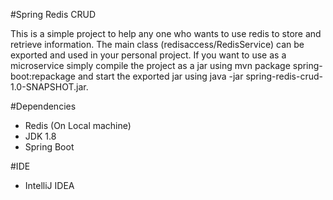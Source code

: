 #Spring Redis CRUD

This is a simple project to help any one who wants to use redis to store and retrieve information. The main class (redisaccess/RedisService) can be exported and used in your personal project.
If you want to use as a microservice simply compile the project as a jar using mvn package spring-boot:repackage and start the exported jar using java -jar spring-redis-crud-1.0-SNAPSHOT.jar.

#Dependencies
- Redis (On Local machine)
- JDK 1.8
- Spring Boot

#IDE
- IntelliJ IDEA
